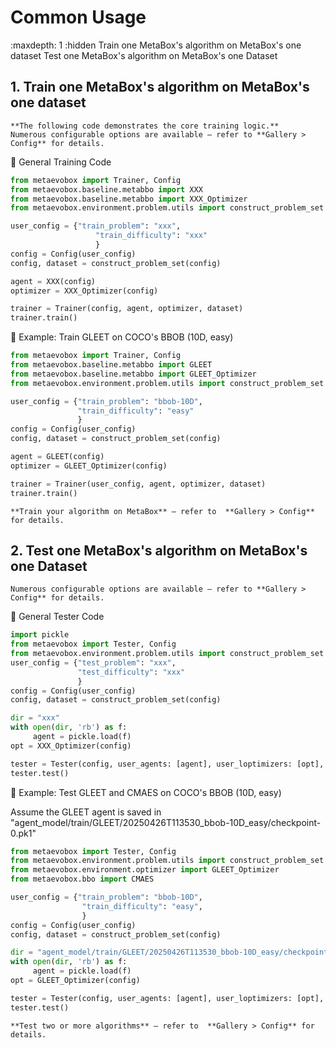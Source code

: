 # Common Usage
:maxdepth: 1
:hidden
Train one MetaBox's algorithm on MetaBox's one dataset
Test one MetaBox's algorithm on MetaBox's one Dataset

## 1. Train one MetaBox's algorithm on MetaBox's one dataset

```{note}
**The following code demonstrates the core training logic.**
Numerous configurable options are available — refer to **Gallery > Config** for details.
```

<!-- ```{note} Notes require **no** arguments, so content can start here.
```
```{tip} Notes require **no** arguments, so content can start here.
```
```{warning} Notes require **no** arguments, so content can start here.
```
:::{note}
This text is **standard** _Markdown_
:::
:::{warning}
This text is **standard** _Markdown_
:::
```{admonition} Here's my title
:class: note

Here's my admonition content

``` -->

🧪 General Training Code

```python
from metaevobox import Trainer, Config
from metaevobox.baseline.metabbo import XXX
from metaevobox.baseline.metabbo import XXX_Optimizer
from metaevobox.environment.problem.utils import construct_problem_set

user_config = {"train_problem": "xxx",
                   "train_difficulty": "xxx"
                   }
config = Config(user_config)
config, dataset = construct_problem_set(config)

agent = XXX(config)
optimizer = XXX_Optimizer(config)

trainer = Trainer(config, agent, optimizer, dataset)
trainer.train()
```

🎯 Example: Train GLEET on COCO's BBOB (10D, easy)

```python
from metaevobox import Trainer, Config
from metaevobox.baseline.metabbo import GLEET
from metaevobox.baseline.metabbo import GLEET_Optimizer
from metaevobox.environment.problem.utils import construct_problem_set

user_config = {"train_problem": "bbob-10D",
               "train_difficulty": "easy"
               }
config = Config(user_config)
config, dataset = construct_problem_set(config)

agent = GLEET(config)
optimizer = GLEET_Optimizer(config)

trainer = Trainer(user_config, agent, optimizer, dataset)
trainer.train()
```

```{tip}
**Train your algorithm on MetaBox** — refer to  **Gallery > Config** for details.
```

## 2. Test one MetaBox's algorithm on MetaBox's one Dataset

<!-- > [!NOTE]
> **The following code demonstrates the core test logic.**
> Numerous configurable options are available — refer to **Gallery > Config** for details. -->

```{note} **The following code demonstrates the core test logic.**
Numerous configurable options are available — refer to **Gallery > Config** for details.
```

🧪 General Tester Code

```python
import pickle
from metaevobox import Tester, Config
from metaevobox.environment.problem.utils import construct_problem_set
user_config = {"test_problem": "xxx",
               "test_difficulty": "xxx"
               }
config = Config(user_config)
config, dataset = construct_problem_set(config)

dir = "xxx"
with open(dir, 'rb') as f:
     agent = pickle.load(f)
opt = XXX_Optimizer(config)

tester = Tester(config, user_agents: [agent], user_loptimizers: [opt], user_datasets = dataset)
tester.test()
```

🎯 Example: Test GLEET and CMAES on COCO's BBOB (10D, easy)

Assume the GLEET agent is saved in "agent_model/train/GLEET/20250426T113530_bbob-10D_easy/checkpoint-0.pk1"

```python
from metaevobox import Tester, Config
from metaevobox.environment.problem.utils import construct_problem_set
from metaevobox.environment.optimizer import GLEET_Optimizer
from metaevobox.bbo import CMAES

user_config = {"train_problem": "bbob-10D",
                "train_difficulty": "easy",
                }
config = Config(user_config)
config, dataset = construct_problem_set(config)

dir = "agent_model/train/GLEET/20250426T113530_bbob-10D_easy/checkpoint-0.pk1"
with open(dir, 'rb') as f:
     agent = pickle.load(f)
opt = GLEET_Optimizer(config)

tester = Tester(config, user_agents: [agent], user_loptimizers: [opt], user_toprimizers：[CMAES], user_datasets = dataset)
tester.test()
```

```{tip} **Test your algorithm on MetaBox** — refer to  **Gallery > Config** for details.\
**Test two or more algorithms** — refer to  **Gallery > Config** for details.
```
